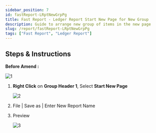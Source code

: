 ```yaml
---
sidebar_position: 7
id: fastReport-LRptNewGrpPg
title: Fast Report - Ledger Report Start New Page for New Group
description: Guide to arrange new group of items in the new page
slug: /report/fastReport-LRptNewGrpPg
tags: ["Fast Report", "Ledger Report"]
---
```


## Steps & Instructions

**Before Amend :**

![1](/img/report/fastReport-LRptNewGrpPg/1.png)

1. **Right Click** on **Group Header 1**, Select **Start New Page**

   ![2](/img/report/fastReport-LRptNewGrpPg/2.png)

2. File | Save as | Enter New Report Name

3. Preview

   ![3](/img/report/fastReport-LRptNewGrpPg/3.png)

